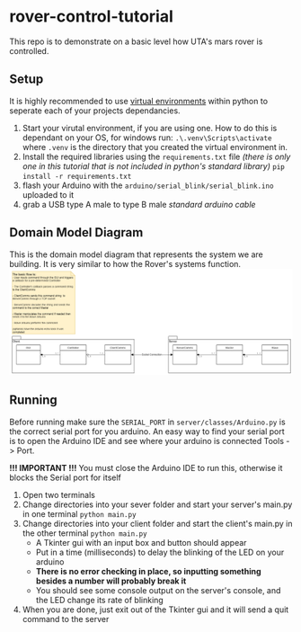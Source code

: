 # rover-control-tutorial
This repo is to demonstrate on a basic level how UTA's mars rover is controlled.

## Setup
It is highly recommended to use [virtual environments](https://docs.python.org/3/tutorial/venv.html) within python to seperate each of your projects dependancies.  

1. Start your virutal environment, if you are using one. How to do this is dependant on your OS, for windows run: `.\.venv\Scripts\activate` where `.venv` is the directory that you created the virtual environment in.
2. Install the required libraries using the `requirements.txt` file *(there is only one in this tutorial that is not included in python's standard library)* `pip install -r requirements.txt`
3. flash your Arduino with the `arduino/serial_blink/serial_blink.ino` uploaded to it
4. grab a USB type A male to type B male *standard arduino cable*

## Domain Model Diagram
This is the domain model diagram that represents the system we are building. It is very similar to how the Rover's systems function.  
![Rover Controls Domain Model Diagram](./imgs/rover-controls-DomainModelDiagram.png)  

## Running 
Before running make sure the `SERIAL_PORT` in `server/classes/Arduino.py` is the correct serial port for you arduino. An easy way to find your serial port is to open the Arduino IDE and see where your arduino is connected Tools -> Port.  
  
**!!! IMPORTANT !!!** You must close the Arduino IDE to run this, otherwise it blocks the Serial port for itself 

1. Open two terminals
2. Change directories into your sever folder and start your server's main.py in one terminal `python main.py`
3. Change directories into your client folder and start the client's main.py in the other terminal `python main.py`
    - A Tkinter gui with an input box and button should appear
    - Put in a time (milliseconds) to delay the blinking of the LED on your arduino
    - **There is no error checking in place, so inputting something besides a number will probably break it**
    - You should see some console output on the server's console, and the LED change its rate of blinking
4. When you are done, just exit out of the Tkinter gui and it will send a quit command to the server
